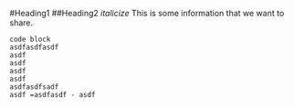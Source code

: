#Heading1
##Heading2
*italicize*
This is some information that we want to share.

	code block
	asdfasdfasdf
	asdf
	asdf
	asdf
	asdf
	asdfasdfsadf
	asdf =asdfasdf - asdf